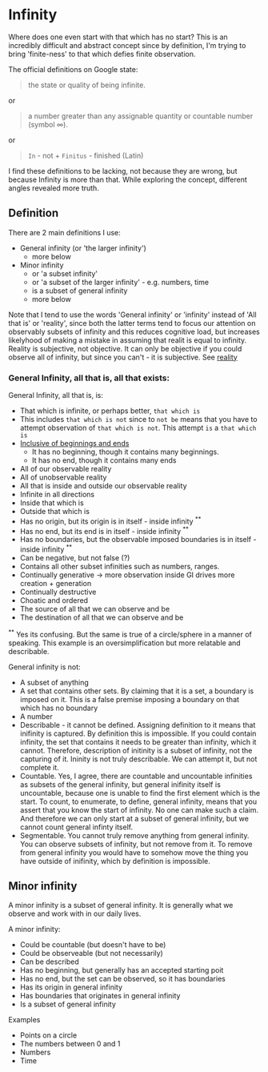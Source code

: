 
# Infinity

Where does one even start with that which has no start? 
This is an incredibly difficult and abstract concept since by definition, I'm trying to bring 'finite-ness' to that which defies finite observation.

The official definitions on Google state:

> the state or quality of being infinite. 

or 

> a number greater than any assignable quantity or countable number (symbol ∞).

or

> `In` - not + `Finitus` - finished (Latin)

I find these definitions to be lacking, not because they are wrong, but because Infinity is more than that. While exploring the concept, different angles revealed more truth.


## Definition

There are 2 main definitions I use:

* General infinity (or 'the larger infinity')
    * more below
* Minor infinity 
    * or 'a subset infinity' 
    * or 'a subset of the larger infinity' - e.g. numbers, time
    * is a subset of general infinity
    * more below

Note that I tend to use the words 'General infinity' or 'infinity' instead of 'All that is' or 'reality', since both the latter terms tend to focus our attention on observably subsets of infinity and this reduces cognitive load, but increases likelyhood of making a mistake in assuming that realit is equal to infinity. Reality is subjective, not objective. It can only be objective if you could observe all of infinity, but since you can't - it is subjective.
See [reality](reality.md)

### General Infinity, all that is, all that exists:

General Infinity, all that is, is:

* That which is infinite, or perhaps better, `that which is` 
* This includes `that which is not` since to `not be` means that you have to attempt observation of `that which is not`. This attempt `is` a `that which is`
* [Inclusive of beginnings and ends](general_infinity/no-beginning-contains-itself.md) 
    * It has no beginning, though it contains many beginnings. 
    * It has no end, though it contains many ends
* All of our observable reality
* All of unobservable reality
* All that is inside and outside our observable reality
* Infinite in all directions
* Inside that which is
* Outside that which is 
* Has no origin, but its origin is in itself - inside infinity <sup>**</sup>
* Has no end, but its end is in itself - inside infinity <sup>**</sup>
* Has no boundaries, but the observable imposed boundaries is in itself - inside infinity <sup>**</sup>
* Can be negative, but not false (?)
* Contains all other subset infinities such as numbers, ranges. 
* Continually generative -> more observation inside GI drives more creation + generation
* Continually destructive
* Choatic and ordered
* The source of all that we can observe and be
* The destination of all that we can observe and be
  
<sup>**</sup> Yes its confusing. But the same is true of a circle/sphere in a manner of speaking. This example is an oversimplification but more relatable and describable.

General infinity is not:

* A subset of anything
* A set that contains other sets. By claiming that it is a set, a boundary is imposed on it. This is a false premise imposing a boundary on that which has no boundary
* A number
* Describable - it cannot be defined. Assigning definition to it means that inifinity is captured. By definition this is impossible. If you could contain infinity, the set that contains it needs to be greater than infinity, which it cannot. Therefore, description of initinity is a subset of infinity, not the capturing of it. Ininity is not truly describable. We can attempt it, but not complete it.
* Countable. Yes, I agree, there are countable and uncountable infinities as subsets of the general infinity, but general inifinity itself is uncountable, because one is unable to find the first element which is the start. To count, to enumerate, to define, general infinity, means that you assert that you know the start of infinity. No one can make such a claim. And therefore we can only start at a subset of general infinity, but we cannot count general infinty itself.
* Segmentable. You cannot truly remove anything from general infinity. You can observe subsets of infinity, but not remove from it. To remove from general infinity you would have to somehow move the thing you have outside of inifinity, which by definition is impossible.
 

## Minor infinity

A minor infinity is a subset of general infinity. It is generally what we observe and work with in our daily lives.

A minor infinity:

 * Could be countable (but doesn't have to be)
 * Could be observeable (but not necessarily)
 * Can be described
 * Has no beginning, but generally has an accepted starting poit
 * Has no end, but the set can be observed, so it has boundaries
 * Has its origin in general infinity 
 * Has boundaries that originates in general infinity
 * Is a subset of general infinity

Examples

* Points on a circle
* The numbers between 0 and 1
* Numbers
* Time